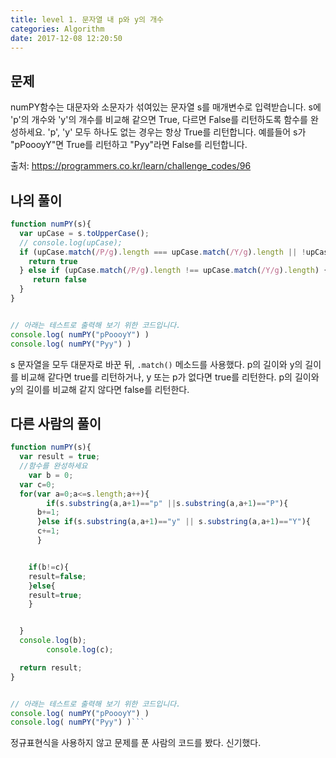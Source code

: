 ```yaml
---
title: level 1. 문자열 내 p와 y의 개수
categories: Algorithm
date: 2017-12-08 12:20:50
---
```


## 문제
numPY함수는 대문자와 소문자가 섞여있는 문자열 s를 매개변수로 입력받습니다.
s에 'p'의 개수와 'y'의 개수를 비교해 같으면 True, 다르면 False를 리턴하도록 함수를 완성하세요. 'p', 'y' 모두 하나도 없는 경우는 항상 True를 리턴합니다.
예를들어 s가 "pPoooyY"면 True를 리턴하고 "Pyy"라면 False를 리턴합니다.

출처: https://programmers.co.kr/learn/challenge_codes/96

## 나의 풀이

```javascript
function numPY(s){
  var upCase = s.toUpperCase();
  // console.log(upCase);
  if (upCase.match(/P/g).length === upCase.match(/Y/g).length || !upCase.match(/Y/g) || !upCase.match(/P/g)) {
    return true
  } else if (upCase.match(/P/g).length !== upCase.match(/Y/g).length) {
     return false
  }
}


// 아래는 테스트로 출력해 보기 위한 코드입니다.
console.log( numPY("pPoooyY") )
console.log( numPY("Pyy") )
```

s 문자열을 모두 대문자로 바꾼 뒤, `.match()` 메소드를 사용했다. p의 길이와 y의 길이를 비교해 같다면 true를 리턴하거나, y 또는 p가 없다면 true를 리턴한다. p의 길이와 y의 길이를 비교해 같지 않다면  false를 리턴한다.


## 다른 사람의 풀이
```javascript
function numPY(s){
  var result = true;
  //함수를 완성하세요
    var b = 0;
  var c=0;
  for(var a=0;a<=s.length;a++){
        if(s.substring(a,a+1)=="p" ||s.substring(a,a+1)=="P"){
      b+=1;
      }else if(s.substring(a,a+1)=="y" || s.substring(a,a+1)=="Y"){
      c+=1;
      }


    if(b!=c){
    result=false;
    }else{
    result=true;
    }


  }
  console.log(b);
        console.log(c);

  return result;
}


// 아래는 테스트로 출력해 보기 위한 코드입니다.
console.log( numPY("pPoooyY") )
console.log( numPY("Pyy") )```
```

정규표현식을 사용하지 않고 문제를 푼 사람의 코드를 봤다. 신기했다.